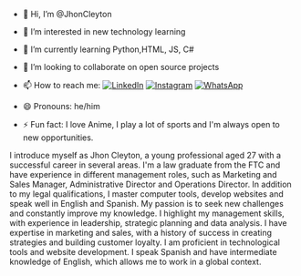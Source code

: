 - 👋 Hi, I’m @JhonCleyton
- 👀 I’m interested in new technology learning
- 🌱 I’m currently learning Python,HTML, JS, C#
- 💞️ I’m looking to collaborate on open source projects
- 📫 How to reach me:  [![LinkedIn](https://img.shields.io/badge/LinkedIn-0077B5?style=for-the-badge&logo=linkedin&logoColor=white)](https://www.linkedin.com/in/jhon-cleyton-souza-freire-2670a023a/)
[![Instagram](https://img.shields.io/badge/-Instagram-%23E4405F?style=for-the-badge&logo=instagram&logoColor=white)](https://www.instagram.com/jhon97cleyton/)
[![WhatsApp](https://img.shields.io/badge/WhatsApp-25D366?style=for-the-badge&logo=whatsapp&logoColor=white)](https://wa.me/+5573981723483)

- 😄 Pronouns: he/him
- ⚡ Fun fact: I love Anime, I play a lot of sports and I'm always open to new opportunities.

I introduce myself as Jhon Cleyton, a young professional aged 27 with a successful career in several areas.
I'm a law graduate from the FTC and have experience in different management roles, such as Marketing and Sales Manager, Administrative Director and Operations Director.
In addition to my legal qualifications, I master computer tools, develop websites and speak well in English and Spanish.
My passion is to seek new challenges and constantly improve my knowledge.
I highlight my management skills, with experience in leadership, strategic planning and data analysis.
I have expertise in marketing and sales, with a history of success in creating strategies and building customer loyalty.
I am proficient in technological tools and website development.
I speak Spanish and have intermediate knowledge of English, which allows me to work in a global context.

<!---
JhonCleyton/JhonCleyton is a ✨ special ✨ repository because its `README.md` (this file) appears on your GitHub profile.
You can click the Preview link to take a look at your changes.
--->
